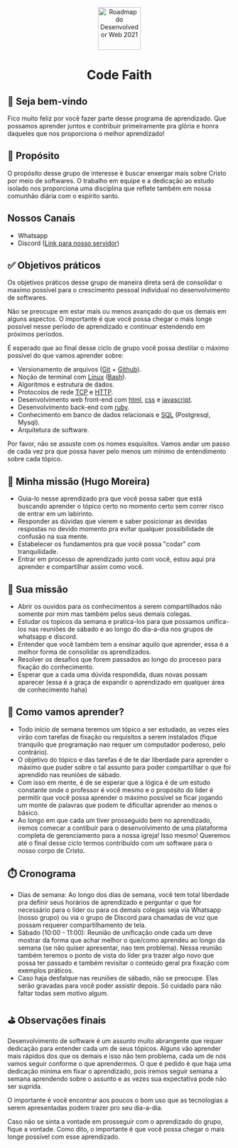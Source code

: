 <p align="center">
  <a href="https://github.com/hideraldus13/roadmap-do-desenvolvedor-web">
    <img src="https://github.com/code-faith/intro/assets/76123031/5c9ccee4-123b-47b3-aba2-31ce83f2f5da" alt="Roadmap do Desenvolvedor Web 2021" width="96" height="96">
  </a>

  <h1 align="center">Code Faith</h1>
</p>

## 🎉 Seja bem-vindo
Fico muito feliz por você fazer parte desse programa de aprendizado. Que possamos aprender juntos e contribuir primeiramente pra glória e honra daqueles que nos proporciona o melhor aprendizado!

## 🙏 Propósito
O propósito desse grupo de interesse é buscar enxergar mais sobre Cristo por meio de softwares. O trabalho em equipe e a dedicação ao estudo isolado nos proporciona uma disciplina que reflete também em nossa comunhão diária com o espírito santo.

## Nossos Canais
- Whatsapp
- Discord ([Link para nosso servidor](https://discord.gg/tsjA8rD4sg))

## ✅ Objetivos práticos
Os objetivos práticos desse grupo de maneira direta será de consolidar o maxímo possível para o crescimento pessoal individual no desenvolvimento de softwares. 

Não se preocupe em estar mais ou menos avançado do que os demais em alguns aspectos. O importante é que você possa chegar o mais longe possível nesse período de aprendizado e continuar estendendo em próximos períodos.

É esperado que ao final desse ciclo de grupo você possa destilar o máximo possível do que vamos aprender sobre:

- Versionamento de arquivos ([Git](https://git-scm.com/) + [Github](https://github.com/)).
- Noção de terminal com [Linux](https://pt.wikipedia.org/wiki/Linux) ([Bash](https://pt.wikipedia.org/wiki/Bash)).
- Algoritmos e estrutura de dados.
- Protocolos de rede [TCP](https://pt.wikipedia.org/wiki/Protocolo_de_Controle_de_Transmiss%C3%A3o) e [HTTP](https://pt.wikipedia.org/wiki/Hypertext_Transfer_Protocol).
- Desenvolvimento web front-end com [html](https://www.w3schools.com/html/default.asp), [css](https://www.w3schools.com/css/default.asp) e [javascript](https://www.w3schools.com/js/).
- Desenvolvimento back-end com [ruby](https://www.ruby-lang.org/pt/).
- Conhecimento em banco de dados relacionais e [SQL](https://www.w3schools.com/sql/default.asp) (Postgresql, Mysql).
- Arquitetura de software.

Por favor, não se assuste com os nomes esquisitos. Vamos andar um passo de cada vez pra que possa haver pelo menos um mínimo de entendimento sobre cada tópico.

## 🎯 Minha missão (Hugo Moreira)
- Guia-lo nesse aprendizado pra que você possa saber que está buscando aprender o tópico certo no momento certo sem correr risco de entrar em um labirinto.
- Responder as dúvidas que vierem e saber posicionar as devidas respostas no devido momento pra evitar qualquer possibilidade de confusão na sua mente.
- Estabelecer os fundamentos pra que você possa "codar" com tranquilidade.
- Entrar em processo de aprendizado junto com você, estou aqui pra aprender e compartilhar assim como você.

## 🎯 Sua missão
- Abrir os ouvidos para os conhecimentos a serem compartilhados não somente por mim mas também pelos seus demais colegas.
- Estudar os topicos da semana e pratica-los para que possamos unifica-los nas reuniões de sábado e ao longo do dia-a-dia nos grupos de whatsapp e discord.
- Entender que você também tem a ensinar aquilo que aprender, essa é a melhor forma de consolidar os aprendizados.
- Resolver os desafios que forem passados ao longo do processo para fixação do conhecimento.
- Esperar que a cada uma dúvida respondida, duas novas possam aparecer (essa é a graça de expandir o aprendizado em qualquer área de conhecimento haha)

## 📝 Como vamos aprender?
- Todo início de semana teremos um tópico a ser estudado, as vezes eles virão com tarefas de fixação ou requisitos a serem instalados (fique tranquilo que programação nao requer um computador poderoso, pelo contrário).
- O objetivo do tópico e das tarefas é de te dar liberdade para aprender o máximo que puder sobre o tal assunto para poder compartilhar o que foi aprendido nas reuniões de sábado.
- Com isso em mente, é de se esperar que a lógica é de um estudo constante onde o professor é você mesmo e o propósito do líder é permitir que você possa aprender o máximo possível se ficar jogando um monte de palavras que podem te dificultar aprender ao menos o básico.
- Ao longo em que cada um tiver prosseguido bem no aprendizado, iremos comecar a contibuir para o desenvolvimento de uma plataforma completa de gerenciamento para a nossa igreja! Isso mesmo! Queremos até o final desse ciclo termos contribuído com um software para o nosso corpo de Cristo.

## ⏱️ Cronograma
- Dias de semana: Ao longo dos dias de semana, você tem total liberdade pra definir seus horários de aprendizado e perguntar o que for necessário para o líder ou para os demais colegas seja via Whatsapp (nosso grupo) ou via o grupo de Discord para chamadas de voz que possam requerer compartilhamento de tela.
- Sábado (10:00 - 11:00): Reunião de unificação onde cada um deve mostrar da forma que achar melhor o que/como aprendeu ao longo da semana (se não quiser apresentar, nao tem problema). Nessa reunião também teremos o ponto de vista do líder pra trazer algo novo que possa ter passado e também revisitar o conteúdo geral pra fixação com exemplos práticos.
- Caso haja desfalque nas reuniões de sábado, não se preocupe. Elas serão gravadas para você poder assistir depois. Só cuidado para não faltar todas sem motivo algum.

## ⛳️ Observações finais
Desenvolvimento de software é um assunto muito abrangente que requer dedicação para entender cada um de seus tópicos. Alguns vão aprender mais rápidos dos que os demais e isso não tem problema, cada um de nós vamos seguir conforme o que aprendermos. O que é pedido é que haja uma dedicação mínima em fixar o aprendizado, pois iremos seguir semana a semana aprendendo sobre o assunto e as vezes sua expectativa pode não ser suprida. 

O importante é você encontrar aos poucos o bom uso que as tecnologias a serem apresentadas podem trazer pro seu dia-a-dia. 

Caso não se sinta a vontade em prosseguir com o aprendizado do grupo, fique a vontade. Como dito, o importante é que você possa chegar o mais longe possível com esse aprendizado.
